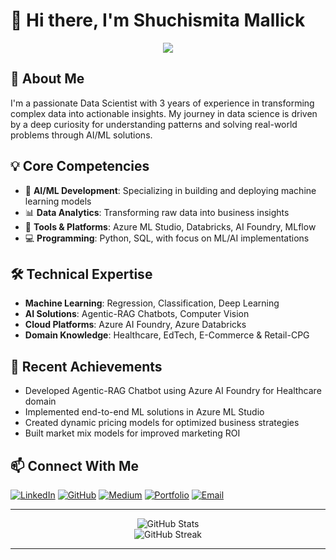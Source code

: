 
# 👋 Hi there, I'm Shuchismita Mallick

<div align="center">
  
<img src="https://capsule-render.vercel.app/api?type=waving&color=2E8B57&height=100&section=header&text=Data%20Scientist%20(AI/ML)&fontSize=30&fontAlignY=35&animation=twinkling"/>

</div>

## 🚀 About Me

I'm a passionate Data Scientist with 3 years of experience in transforming complex data into actionable insights. My journey in data science is driven by a deep curiosity for understanding patterns and solving real-world problems through AI/ML solutions.

## 💡 Core Competencies

- 🤖 **AI/ML Development**: Specializing in building and deploying machine learning models
- 📊 **Data Analytics**: Transforming raw data into business insights
- 🔧 **Tools & Platforms**: Azure ML Studio, Databricks, AI Foundry, MLflow
- 💻 **Programming**: Python, SQL, with focus on ML/AI implementations

## 🛠️ Technical Expertise

- **Machine Learning**: Regression, Classification, Deep Learning
- **AI Solutions**: Agentic-RAG Chatbots, Computer Vision
- **Cloud Platforms**: Azure AI Foundry, Azure Databricks
- **Domain Knowledge**: Healthcare, EdTech, E-Commerce & Retail-CPG

## 🌟 Recent Achievements

- Developed Agentic-RAG Chatbot using Azure AI Foundry for Healthcare domain
- Implemented end-to-end ML solutions in Azure ML Studio
- Created dynamic pricing models for optimized business strategies
- Built market mix models for improved marketing ROI

## 📫 Connect With Me

[![LinkedIn](https://img.shields.io/badge/LinkedIn-0077B5?style=for-the-badge&logo=linkedin&logoColor=white)](https://www.linkedin.com/in/shuchismita-mallick/)
[![GitHub](https://img.shields.io/badge/GitHub-100000?style=for-the-badge&logo=github&logoColor=white)](https://github.com/Shuchismita2000)
[![Medium](https://img.shields.io/badge/Medium-12100E?style=for-the-badge&logo=medium&logoColor=white)](https://medium.com/@mallickshuchismita25)
[![Portfolio](https://img.shields.io/badge/Portfolio-000000?style=for-the-badge&logo=About.me&logoColor=white)](https://shuchismita2000.github.io/ds_portfolio/)
[![Email](https://img.shields.io/badge/Email-D14836?style=for-the-badge&logo=gmail&logoColor=white)](mailto:mallickshuchismita25@gmail.com)

---

<div align="center">
  <img src="https://github-readme-stats.vercel.app/api?username=Shuchismita2000&show_icons=true&theme=radical" alt="GitHub Stats" />
</div>

<div align="center">
  <img src="https://github-readme-streak-stats.herokuapp.com/?user=Shuchismita2000&theme=radical" alt="GitHub Streak" />
</div>

---
